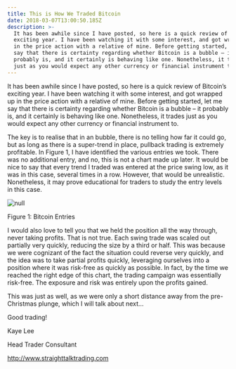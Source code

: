 ```yaml
---
title: This is How We Traded Bitcoin
date: 2018-03-07T13:00:50.185Z
description: >-
  It has been awhile since I have posted, so here is a quick review of Bitcoin’s
  exciting year. I have been watching it with some interest, and got wrapped up
  in the price action with a relative of mine. Before getting started, let me
  say that there is certainty regarding whether Bitcoin is a bubble – it
  probably is, and it certainly is behaving like one. Nonetheless, it trades
  just as you would expect any other currency or financial instrument to.
---
```

It has been awhile since I have posted, so here is a quick review of Bitcoin’s exciting year. I have been watching it with some interest, and got wrapped up in the price action with a relative of mine. Before getting started, let me say that there is certainty regarding whether Bitcoin is a bubble – it probably is, and it certainly is behaving like one. Nonetheless, it trades just as you would expect any other currency or financial instrument to.

The key is to realise that in an bubble, there is no telling how far it could go, but as long as there is a super-trend in place, pullback trading is extremely profitable. In Figure 1, I have identified the various entries we took. There was no additional entry, and no, this is not a chart made up later. It would be nice to say that every trend I traded was entered at the price swing low, as it was in this case, several times in a row. However, that would be unrealistic. Nonetheless, it may prove educational for traders to study the entry levels in this case.

![null](/img/18th-december-2017-bitcoin-entries.jpg)

Figure 1: Bitcoin Entries



I would also love to tell you that we held the position all the way through, never taking profits. That is not true. Each swing trade was scaled out partially very quickly, reducing the size by a third or half. This was because we were cognizant of the fact the situation could reverse very quickly, and the idea was to take partial profits quickly, leveraging ourselves into a position where it was risk-free as quickly as possible. In fact, by the time we reached the right edge of this chart, the trading campaign was essentially risk-free. The exposure and risk was entirely upon the profits gained.



This was just as well, as we were only a short distance away from the pre-Christmas plunge, which I will talk about next…



Good trading!



Kaye Lee

Head Trader Consultant

http://www.straighttalktrading.com
